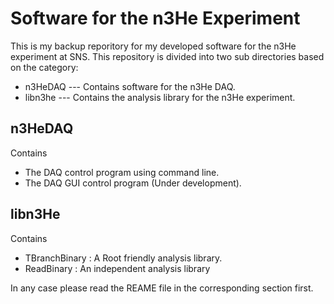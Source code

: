 Software for the n3He Experiment
================================== 
This is my backup reporitory for my developed software for the n3He experiment at SNS.
This repository is divided into two sub directories based on the category:
* n3HeDAQ --- Contains software for the n3He DAQ.
* libn3he --- Contains the analysis library for the n3He experiment.


n3HeDAQ
-------
Contains
   * The DAQ control program using command line.
   * The DAQ GUI control program (Under development).

libn3He
-------
Contains
   *  TBranchBinary : A Root friendly analysis library.
   * ReadBinary : An independent analysis library

In any case please read the REAME file in the corresponding section first.


